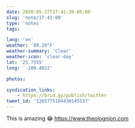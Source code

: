 ```yaml
---
date: 2020-05-27T17:41:20-05:00
slug: 'note/17-41-09'
type: 'notes'
tags:

lang: 'en'
weather: '89.29°F'
weather-summary: 'Clear'
weather-icon: 'clear-day'
lat: '25.7555'
long: '-100.4022'

photos:

syndication_links:
    - https://brid.gy/publish/twitter
tweet_id: '1265775104430145537'
---
```

This is amazing 😂
https://www.theolognion.com